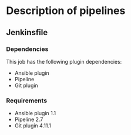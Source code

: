 # Description of pipelines

## Jenkinsfile

### Dependencies

This job has the following plugin dependencies:

- Ansible plugin
- Pipeline
- Git plugin

### Requirements

- Ansible plugin 1.1
- Pipeline 2.7
- Git plugin 4.11.1
